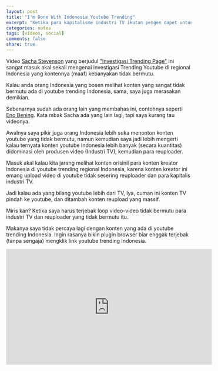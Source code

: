 ```yaml
---
layout: post
title: "I'm Done With Indonesia Youtube Trending"
excerpt: "Ketika para kapitalisme industri TV ikutan pengen dapet untung dari Youtube."
categories: notes
tags: [videos, social]
comments: false
share: true
---
```


Video [Sacha Stevenson](https://www.youtube.com/channel/UCfR8ONN-amN4h81rtQAx6Mw) yang berjudul ["Investigasi Trending Page"](https://youtu.be/P1IfZp00YwE) ini sangat masuk akal sekali mengenai investigasi Trending Youtube di regional Indonesia yang kontennya (maaf) kebanyakan tidak bermutu. 

Kalau anda orang Indonesia yang bosen melihat konten yang sangat tidak bermutu ada di youtube trending Indonesia, sama, saya juga merasakan demikian. 

Sebenarnya sudah ada orang lain yang membahas ini, contohnya seperti [Eno Bening](https://www.youtube.com/watch?v=IyvD8tw9O6g). Kata mbak Sacha ada yang lain lagi, tapi saya kurang tau videonya.

Awalnya saya pikir juga orang Indonesia lebih suka menonton konten youtube yang tidak bermutu, namun kemudian saya jadi lebih mengerti kalau ternyata konten youtube Indonesia lebih banyak (secara kuantitas) didominasi oleh produsen video (Industri TV), kemudian para reuploader. 

Masuk akal kalau kita jarang melihat konten orisinil para konten kreator Indonesia di youtube trending regional Indonesia, karena konten kreator ini emang upload video di youtube tidak sesering reuploader dan para kapitalis industri TV.

Jadi kalau ada yang bilang youtube lebih dari TV, Iya, cuman ini konten TV pindah ke youtube, dan ditambah konten reupload yang massif. 

Miris kan? Ketika saya harus terjebak loop video-video tidak bermutu para industri TV dan reuploader yang tidak bermutu itu. 

Makanya saya tidak percaya lagi dengan konten yang ada di youtube trending Indonesia. Ingin rasanya bikin plugin browser biar enggak terjebak (tanpa sengaja) mengklik link youtube trending Indonesia. 

<iframe width="560" height="315" src="https://www.youtube-nocookie.com/embed/P1IfZp00YwE?rel=0" frameborder="0" allow="autoplay; encrypted-media" allowfullscreen></iframe>

